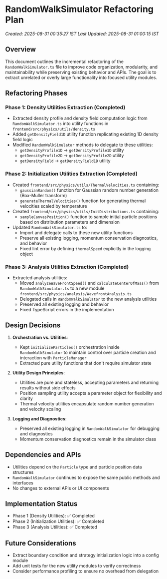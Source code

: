 # RandomWalkSimulator Refactoring Plan

_Created: 2025-08-31 00:35:27 IST_
_Last Updated: 2025-08-31 01:00:15 IST_

## Overview

This document outlines the incremental refactoring of the `RandomWalkSimulator.ts` file to improve code organization, modularity, and maintainability while preserving existing behavior and APIs. The goal is to extract unrelated or overly large functionality into focused utility modules.

## Refactoring Phases

### Phase 1: Density Utilities Extraction (Completed)

- Extracted density profile and density field computation logic from `RandomWalkSimulator.ts` into utility functions in `frontend/src/physics/utils/density.ts`
- Added `getDensityField1D` utility function replicating existing 1D density field logic
- Modified `RandomWalkSimulator` methods to delegate to these utilities:
  - `getDensityProfile1D` → `getDensityProfile1D` utility
  - `getDensityProfile2D` → `getDensityProfile2D` utility
  - `getDensityField` → `getDensityField1D` utility

### Phase 2: Initialization Utilities Extraction (Completed)

- Created `frontend/src/physics/utils/ThermalVelocities.ts` containing:
  - `gaussianRandom()` function for Gaussian random number generation (Box-Muller transform)
  - `generateThermalVelocities()` function for generating thermal velocities scaled by temperature
- Created `frontend/src/physics/utils/InitDistributions.ts` containing:
  - `sampleCanvasPosition()` function to sample initial particle positions based on distribution parameters and dimension
- Updated `RandomWalkSimulator.ts` to:
  - Import and delegate calls to these new utility functions
  - Preserve all existing logging, momentum conservation diagnostics, and behavior
  - Fixed lint error by defining `thermalSpeed` explicitly in the logging object

### Phase 3: Analysis Utilities Extraction (Completed)

- Extracted analysis utilities:
  - Moved `analyzeWaveFrontSpeed()` and `calculateCenterOfMass()` from `RandomWalkSimulator.ts` to a new module `frontend/src/physics/analysis/WavefrontAnalysis.ts`
  - Delegated calls in `RandomWalkSimulator` to the new analysis utilities
  - Preserved all existing logging and behavior
  - Fixed TypeScript errors in the implementation

## Design Decisions

1. **Orchestration vs. Utilities**:
   - Kept `initializeParticles()` orchestration inside `RandomWalkSimulator` to maintain control over particle creation and interaction with `ParticleManager`
   - Extracted pure utility functions that don't require simulator state

2. **Utility Design Principles**:
   - Utilities are pure and stateless, accepting parameters and returning results without side effects
   - Position sampling utility accepts a parameter object for flexibility and clarity
   - Thermal velocity utilities encapsulate random number generation and velocity scaling

3. **Logging and Diagnostics**:
   - Preserved all existing logging in `RandomWalkSimulator` for debugging and diagnostics
   - Momentum conservation diagnostics remain in the simulator class

## Dependencies and APIs

- Utilities depend on the `Particle` type and particle position data structures
- `RandomWalkSimulator` continues to expose the same public methods and interfaces
- No changes to external APIs or UI components

## Implementation Status

- Phase 1 (Density Utilities): ✅ Completed
- Phase 2 (Initialization Utilities): ✅ Completed
- Phase 3 (Analysis Utilities): ✅ Completed

## Future Considerations

- Extract boundary condition and strategy initialization logic into a config module
- Add unit tests for the new utility modules to verify correctness
- Consider performance profiling to ensure no overhead from delegation